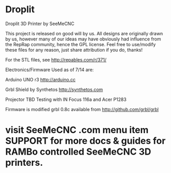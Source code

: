 Droplit
=======

Droplit 3D Printer by SeeMeCNC

This project is released on good will by us.  All designs are originally drawn by us, however many of our ideas
may have obviously had influence from the RepRap community, hence the GPL license.  Feel free to use/modify these 
files for any reason, just share attribution if you do, thanks!


For the STL files, see http://repables.com/r/371/



Electronics/Firmware Used as of 7/14 are:

Arduino UNO r3 
http://arduino.cc

Grbl Shield by Synthetos
http://synthetos.com

Projector
TBD
Testing with IN Focus 116a and Acer P1283

Firmware is modified grbl 0.8c available from
http://github.com/grbl/grbl




# visit SeeMeCNC .com menu item SUPPORT for more docs & guides for RAMBo controlled SeeMeCNC 3D printers.
